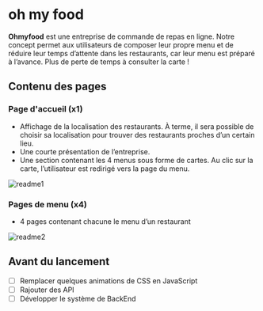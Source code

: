 # oh my food

<!-- description -->

**Ohmyfood** est une entreprise de commande de repas en ligne. Notre concept permet aux
utilisateurs de composer leur propre menu et de réduire leur temps d’attente dans les
restaurants, car leur menu est préparé à l’avance. Plus de perte de temps à consulter la
carte !

<!--Contenu des pages-->

## Contenu des pages

### Page d'accueil (x1)

- Affichage de la localisation des restaurants. À terme, il sera possible de choisir sa
  localisation pour trouver des restaurants proches d’un certain lieu.
- Une courte présentation de l’entreprise.
- Une section contenant les 4 menus sous forme de cartes. Au clic sur la carte,
  l’utilisateur est redirigé vers la page du menu.

![readme1](https://user-images.githubusercontent.com/117595347/236698530-6eca3426-060c-4f4c-91a9-4183b8073ef2.jpg)


### Pages de menu (x4)

- 4 pages contenant chacune le menu d’un restaurant

![readme2](https://user-images.githubusercontent.com/117595347/236698540-a6f6dc94-65cf-45fd-a717-699e2bda9e75.jpg)


## Avant du lancement

- [ ] Remplacer quelques animations de CSS en JavaScript
- [ ] Rajouter des API
- [ ] Développer le système de BackEnd

